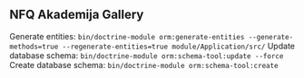 NFQ Akademija Gallery
----------------------

Generate entities: `bin/doctrine-module orm:generate-entities --generate-methods=true --regenerate-entities=true module/Application/src/`
Update database schema: `bin/doctrine-module orm:schema-tool:update --force`
Create database schema: `bin/doctrine-module orm:schema-tool:create`